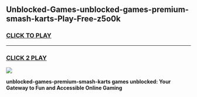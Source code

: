 
## Unblocked-Games-unblocked-games-premium-smash-karts-Play-Free-z5o0k
<h3>
<a href="https://premium76.site?title=unblocked-games-premium-smash-karts&ref=23A">CLICK TO PLAY</a></h3>
<hr>

<h3>
<a href="https://premium76.site?title=unblocked-games-premium-smash-karts&ref=23A">CLICK 2 PLAY</a>
  
</h3>

<a href="https://premium76.site?title=unblocked-games-premium-smash-karts&ref=23A"><img src="https://clearcache.store/games.png"></a>


**unblocked-games-premium-smash-karts games unblocked: Your Gateway to Fun and Accessible Online Gaming**
